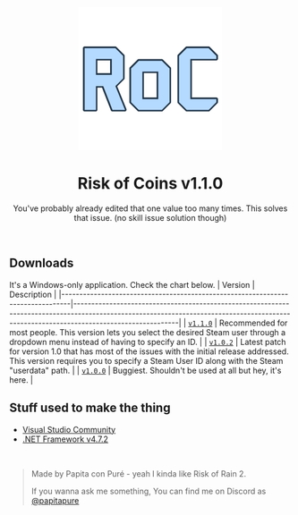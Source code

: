 <div align="center"><img src="https://github.com/PapitaConPure/risk-of-coins/blob/master/app.png" width="256px"></div>
<h1 align="center">Risk of Coins v1.1.0</h1>
<p align="center">You've probably already edited that one value too many times. This solves that issue. (no skill issue solution though)</p>

<br>

## Downloads
It's a Windows-only application. Check the chart below.
| Version                                                                        | Description                                                                                                                                                                             |
|--------------------------------------------------------------------------------|-----------------------------------------------------------------------------------------------------------------------------------------------------------------------------------------|
| [`v1.1.0`](https://github.com/PapitaConPure/risk-of-coins/releases/download/v1.1.0/RiskOfOptions.zip) | Recommended for most people. This version lets you select the desired Steam user through a dropdown menu instead of having to specify an ID.                                            |
| [`v1.0.2`](https://github.com/PapitaConPure/risk-of-coins/releases/download/v1.0.2/RiskOfOptions.zip) | Latest patch for version 1.0 that has most of the issues with the initial release addressed. This version requires you to specify a Steam User ID along with the Steam "userdata" path. |
| [`v1.0.0`](https://github.com/PapitaConPure/risk-of-coins/releases/download/v1.0.0/RiskOfCoins_1_0_0.zip) | Buggiest. Shouldn't be used at all but hey, it's here.                                                                                                                                  |

## Stuff used to make the thing
* [Visual Studio Community](https://visualstudio.microsoft.com/vs/community/)
* [.NET Framework v4.7.2](https://dotnet.microsoft.com/download/dotnet-framework/net472)

<br>

> Made by Papita con Puré - yeah I kinda like Risk of Rain 2.
> 
> If you wanna ask me something, You can find me on Discord as [@papitapure](https://discord.com/users/696938738986647572)
